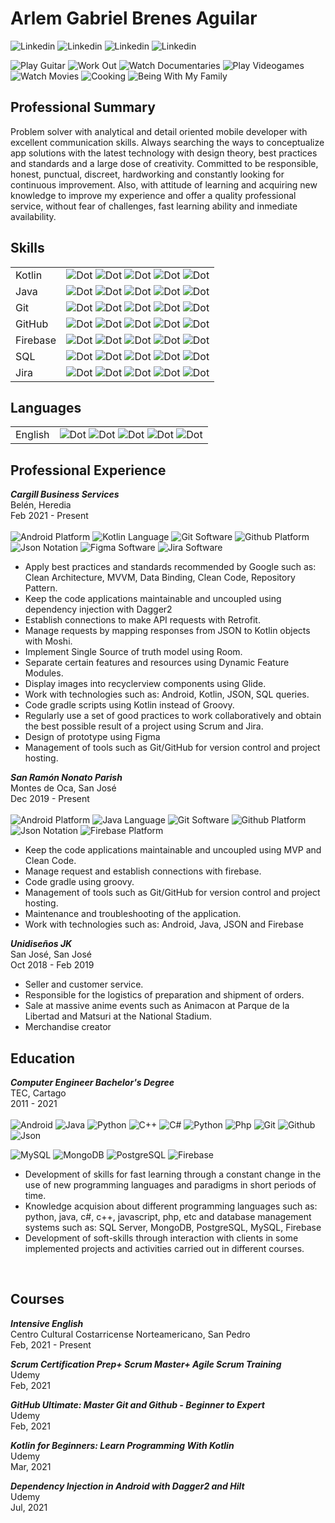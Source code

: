 # Arlem Gabriel Brenes Aguilar
![Linkedin](https://img.shields.io/badge/Android-Developer-brightgreen?style=for-the-badge&logo=Android)
![Linkedin](https://img.shields.io/badge/MAIL-aXXXXXXXc@gmail.com-9cf?style=for-the-badge&logo=Google)
![Linkedin](https://img.shields.io/badge/Phone-+XXXXXXXXXXX-9cf?style=for-the-badge&logo=Phone)
![Linkedin](https://img.shields.io/badge/Linkedin-Profile-blue?style=for-the-badge&logo=Linkedin)


![Play Guitar](https://img.shields.io/badge/PlayGuitar-blue) 
![Work Out](https://img.shields.io/badge/WorkOut-blue) 
![Watch Documentaries](https://img.shields.io/badge/WatchDocumentaries-blue) 
![Play Videogames](https://img.shields.io/badge/PlayVideogames-blue) 
![Watch Movies](https://img.shields.io/badge/WatchMovies-blue)
![Cooking](https://img.shields.io/badge/Cooking-blue)
![Being With My Family](https://img.shields.io/badge/BeingWithMyFamily-blue)

## **Professional Summary**
Problem solver with analytical and detail oriented mobile developer with excellent communication skills. 
Always searching the ways to conceptualize app solutions with the latest technology with  design theory, best practices and standards and a large dose of creativity. Committed to be responsible, honest, punctual, discreet, hardworking and constantly looking for continuous improvement. Also, with attitude of learning and acquiring new knowledge to improve my experience and offer a quality professional service, without fear of challenges, fast learning ability and inmediate availability.

## **Skills** <br>

|   |   |
|---|---|
| Kotlin  | ![Dot](https://shields.io/badge/-blue)  ![Dot](https://shields.io/badge/-blue) ![Dot](https://shields.io/badge/-blue) ![Dot](https://shields.io/badge/-white) ![Dot](https://shields.io/badge/-white)  |
| Java  | ![Dot](https://shields.io/badge/-blue)  ![Dot](https://shields.io/badge/-blue) ![Dot](https://shields.io/badge/-blue) ![Dot](https://shields.io/badge/-white) ![Dot](https://shields.io/badge/-white)  |
|  Git |  ![Dot](https://shields.io/badge/-blue)  ![Dot](https://shields.io/badge/-blue) ![Dot](https://shields.io/badge/-white) ![Dot](https://shields.io/badge/-white) ![Dot](https://shields.io/badge/-white)  |
|  GitHub |  ![Dot](https://shields.io/badge/-blue)  ![Dot](https://shields.io/badge/-blue) ![Dot](https://shields.io/badge/-blue) ![Dot](https://shields.io/badge/-white) ![Dot](https://shields.io/badge/-white)  |
|  Firebase |  ![Dot](https://shields.io/badge/-blue)  ![Dot](https://shields.io/badge/-blue) ![Dot](https://shields.io/badge/-white) ![Dot](https://shields.io/badge/-white) ![Dot](https://shields.io/badge/-white)  |
|  SQL |  ![Dot](https://shields.io/badge/-blue)  ![Dot](https://shields.io/badge/-blue) ![Dot](https://shields.io/badge/-blue) ![Dot](https://shields.io/badge/-white) ![Dot](https://shields.io/badge/-white)  |
|  Jira |  ![Dot](https://shields.io/badge/-blue)  ![Dot](https://shields.io/badge/-blue) ![Dot](https://shields.io/badge/-white) ![Dot](https://shields.io/badge/-white) ![Dot](https://shields.io/badge/-white)  |

## **Languages** <br>

|   |   |
|---|---|
| English  | ![Dot](https://shields.io/badge/-blue)  ![Dot](https://shields.io/badge/-blue) ![Dot](https://shields.io/badge/-blue) ![Dot](https://shields.io/badge/-white) ![Dot](https://shields.io/badge/-white)  |

## **Professional Experience**

***Cargill Business Services*** <br>
Belén, Heredia <br>
Feb 2021 - Present <br><br>
![Android Platform](https://img.shields.io/badge/Platform-Android-brightgreen?logo=Android)
![Kotlin Language](https://img.shields.io/badge/Language-Kotlin-blue?logo=Kotlin)
![Git Software](https://img.shields.io/badge/Software-Git-red?logo=Git)
![Github Platform](https://img.shields.io/badge/Platform-Github-purple?logo=Github)
![Json Notation](https://img.shields.io/badge/Notation-JSON-white?logo=Json)
![Figma Software](https://img.shields.io/badge/Software-Figma-red?logo=Figma)
![Jira Software](https://img.shields.io/badge/Software-Jira-white?logo=Jira)
- Apply best practices and standards recommended by Google such as: Clean Architecture, MVVM, Data Binding, Clean Code, Repository Pattern.
- Keep the code applications maintainable and uncoupled using dependency injection with Dagger2
- Establish connections to make API requests with Retrofit.
- Manage requests by mapping responses from JSON to Kotlin objects with Moshi.
- Implement Single Source of truth model using Room.
- Separate certain features and resources using Dynamic Feature Modules.
- Display images into recyclerview components using Glide.
- Work with technologies such as: Android, Kotlin, JSON, SQL queries.
- Code gradle scripts using Kotlin instead of Groovy.
- Regularly use a set of good practices to work collaboratively and obtain the best possible result of a project using Scrum and Jira.
- Design of prototype using Figma
- Management of tools such as Git/GitHub for version control and project hosting.

***San Ramón Nonato Parish*** <br>
Montes de Oca, San José <br>
Dec 2019 - Present <br> <br>
![Android Platform](https://img.shields.io/badge/Platform-Android-brightgreen?logo=Android)
![Java Language](https://img.shields.io/badge/Language-Java-red?logo=Java)
![Git Software](https://img.shields.io/badge/Software-Git-red?logo=Git)
![Github Platform](https://img.shields.io/badge/Platform-Github-purple?logo=Github)
![Json Notation](https://img.shields.io/badge/Notation-JSON-white?logo=Json)
![Firebase Platform](https://img.shields.io/badge/Platform-Firebase-yellow?logo=Firebase)

- Keep the code applications maintainable and uncoupled using MVP and Clean Code.
- Manage request and establish connections with firebase.
- Code gradle using groovy.
- Management of tools such as Git/GitHub for version control and project hosting.
- Maintenance and troubleshooting of the application.
- Work with technologies such as: Android, Java, JSON and Firebase

***Unidiseños JK*** <br>
San José, San José <br>
Oct 2018 - Feb 2019

- Seller and customer service.
- Responsible for the logistics of preparation and shipment of orders.
- Sale at massive anime events such as Animacon at Parque de la Libertad and Matsuri at the National Stadium.
- Merchandise creator

## **Education**
***Computer Engineer Bachelor's Degree*** <br>
TEC, Cartago <br>
2011 - 2021 <br> <br>
![Android](https://img.shields.io/badge/-Android-gray?logo=Android)
![Java](https://img.shields.io/badge/-Java-grey?logo=Java)
![Python](https://img.shields.io/badge/-Python-grey?logo=Python)
![C++](https://img.shields.io/badge/-Python-grey?logo=cplusplus)
![C#](https://img.shields.io/badge/-Python-grey?logo=csharp)
![Python](https://img.shields.io/badge/-JavaScript-grey?logo=Javascript)
![Php](https://img.shields.io/badge/-PHP-grey?logo=Php)
![Git](https://img.shields.io/badge/-Git-grey?logo=Git)
![Github](https://img.shields.io/badge/-Github-grey?logo=Github)
![Json](https://img.shields.io/badge/-JSON-grey?logo=Json)

![MySQL](https://img.shields.io/badge/-MySQl-white?logo=MySql)
![MongoDB](https://img.shields.io/badge/-MongoDB-white?logo=MongoDB)
![PostgreSQL](https://img.shields.io/badge/-PostgreSQL-white?logo=PostgreSQL)
![Firebase](https://img.shields.io/badge/-Firebase-white?logo=Firebase)


- Development of skills for fast learning through a constant change in the use of new programming languages and paradigms in short periods of time. <br>
- Knowledge acquision about different programming languages such as: python, java, c#, c++, javascript, php, etc and database management systems such as: SQL Server, MongoDB, PostgreSQL, MySQL, Firebase
- Development of soft-skills through interaction with clients in some implemented projects and activities carried out in different courses.

<br>

## **Courses**

***Intensive English*** <br>
Centro Cultural Costarricense Norteamericano, San Pedro <br>
Feb, 2021 - Present

***Scrum Certification Prep+ Scrum Master+ Agile Scrum Training*** <br>
Udemy <br>
Feb, 2021

***GitHub Ultimate: Master Git and Github - Beginner to Expert*** <br>
Udemy <br>
Feb, 2021

***Kotlin for Beginners: Learn Programming With Kotlin*** <br>
Udemy <br>
Mar, 2021

***Dependency Injection in Android with Dagger2 and Hilt*** <br>
Udemy <br>
Jul, 2021
